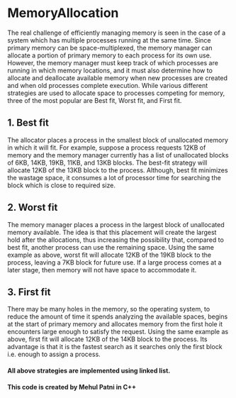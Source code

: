 # MemoryAllocation
The real challenge of efficiently managing memory is seen in the case of a system which has multiple processes running at the same time. Since primary memory can be space-multiplexed, the memory manager can allocate a portion of primary memory to each process for its own use. However, the memory manager must keep track of which processes are running in which memory locations, and it must also determine how to allocate and deallocate available memory when new processes are created and when old processes complete execution. While various different strategies are used to allocate space to processes competing for memory, three of the most popular are Best fit, Worst fit, and First fit.

## 1. Best fit

The allocator places a process in the smallest block of unallocated memory in which it will fit. For example, suppose a process requests 12KB of memory and the memory manager currently has a list of unallocated blocks of 6KB, 14KB, 19KB, 11KB, and 13KB blocks. The best-fit strategy will allocate 12KB of the 13KB block to the process.
Although, best fit minimizes the wastage space, it consumes a lot of processor time for searching the block which is close to required size.

## 2. Worst fit

The memory manager places a process in the largest block of unallocated memory available. The idea is that this placement will create the largest hold after the allocations, thus increasing the possibility that, compared to best fit, another process can use the remaining space. Using the same example as above, worst fit will allocate 12KB of the 19KB block to the process, leaving a 7KB block for future use.
If a large process comes at a later stage, then memory will not have space to accommodate it.

## 3. First fit

There may be many holes in the memory, so the operating system, to reduce the amount of time it spends analyzing the available spaces, begins at the start of primary memory and allocates memory from the first hole it encounters large enough to satisfy the request. Using the same example as above, first fit will allocate 12KB of the 14KB block to the process.
Its advantage is that it is the fastest search as it searches only the first block i.e. enough to assign a process.


#### All above strategies are implemented using linked list.
#### This code is created by Mehul Patni in C++
